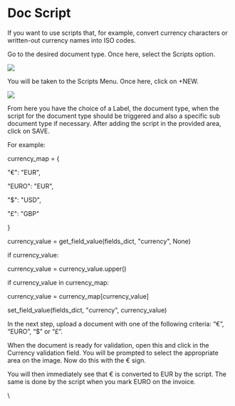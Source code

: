 # Doc Script

If you want to use scripts that, for example, convert currency characters or written-out currency names into ISO codes.

Go to the desired document type. Once here, select the Scripts option.

![](https://lh7-us.googleusercontent.com/P1V7wiiuXITAhPs7gyf52WBCWoBxztvCFTkZQxqQFIFwiORjXpYEMDxsRy5xiIGCI0sHw07ZyOdK9mWv1i-BQnjjjOlmzdZuNE5UNAnICi6zWVy69e5UCg5oVElInLDKWJVHGi4hGy8ikanZvV9VD-M)

You will be taken to the Scripts Menu. Once here, click on +NEW.

![](https://lh7-us.googleusercontent.com/KfYgsUtkYfxMqeuh3s7rHftLO1YPAeDcT2YzXRKkvDWpNRtiPDTRI7ZOo2aKaqObdG6deV8yph59TYIo33GBN3EVHnMA\_OJ2wwyMiWUg-aiFaUh1ZLTzsgXBnAPpxBwW2auwK5sfxSAg94n2BfkJHQA)

From here you have the choice of a Label, the document type, when the script for the document type should be triggered and also a specific sub document type if necessary. After adding the script in the provided area, click on SAVE.

For example:

currency\_map = {

&#x20;   "€": "EUR",

&#x20;   "EURO": "EUR",

&#x20;   "$": "USD",

&#x20;   "£": "GBP"

}

currency\_value = get\_field\_value(fields\_dict, "currency", None)

if currency\_value:

&#x20;   currency\_value = currency\_value.upper()

&#x20;   if currency\_value in currency\_map:

&#x20;       currency\_value = currency\_map\[currency\_value]

&#x20;   set\_field\_value(fields\_dict, "currency", currency\_value)

In the next step, upload a document with one of the following criteria: “€”, “EURO”, “$” or “£”.

When the document is ready for validation, open this and click in the Currency validation field. You will be prompted to select the appropriate area on the image. Now do this with the € sign.

You will then immediately see that € is converted to EUR by the script. The same is done by the script when you mark EURO on the invoice.

\
